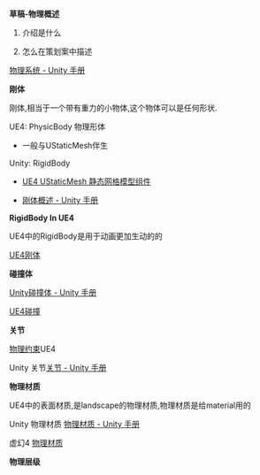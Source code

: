**草稿-物理概述**

1.  介绍是什么

2.  怎么在策划案中描述

[物理系统 - Unity
手册](https://docs.unity3d.com/cn/current/Manual/PhysicsSection.html)

**刚体**

刚体,相当于一个带有重力的小物体,这个物体可以是任何形状.

UE4: PhysicBody 物理形体

-   一般与UStaticMesh伴生

Unity: RigidBody

-   [UE4 UStaticMesh
    静态网格模型组件](https://docs.unrealengine.com/zh-CN/Basics/Components/StaticMesh/index.html)

-   [刚体概述 - Unity
    手册](https://docs.unity3d.com/cn/current/Manual/RigidbodiesOverview.html)

**RigidBody In UE4**

UE4中的RigidBody是用于动画更加生动的的

[UE4刚体](https://docs.unrealengine.com/zh-CN/AnimatingObjects/SkeletalMeshAnimation/NodeReference/SkeletalControls/RigidBody/index.html)

**碰撞体**

[Unity碰撞体 - Unity
手册](https://docs.unity3d.com/cn/current/Manual/CollidersOverview.html)

[UE4碰撞](https://docs.unrealengine.com/zh-CN/InteractiveExperiences/Physics/Collision/index.html)

**关节**

[物理约束](https://docs.unrealengine.com/zh-CN/InteractiveExperiences/Physics/Constraints/index.html)UE4

Unity 关节[关节 - Unity
手册](https://docs.unity3d.com/cn/current/Manual/Joints.html)

**物理材质**

UE4中的表面材质,是landscape的物理材质,物理材质是给material用的

Unity 物理材质 [物理材质 - Unity
手册](https://docs.unity3d.com/cn/current/Manual/class-PhysicMaterial.html)

虚幻4
[物理材质](https://docs.unrealengine.com/zh-CN/InteractiveExperiences/Physics/PhysicalMaterials/index.html)

**物理层级**
